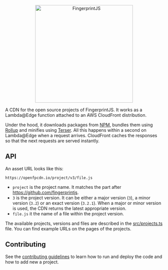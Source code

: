<p align="center">
  <a href="https://fingerprintjs.com">
    <img src="https://raw.githubusercontent.com/fingerprintjs/fingerprintjs/846724bc368a562f5fb5fb2e6221e624329e55b6/resources/logo.svg" alt="FingerprintJS" width="312px" />
  </a>
</p>

A CDN for the open source projects of FingerprintJS.
It works as a Lambda@Edge function attached to an AWS CloudFront distribution.

Under the hood, it downloads packages from [NPM](https://npmjs.com), bundles them using [Rollup](https://rollupjs.org) and minifies using [Terser](https://terser.org).
All this happens within a second on Lambda@Edge when a request arrives.
CloudFront caches the responses so that the next requests are served instantly.

## API

An asset URL looks like this:

```
https://openfpcdn.io/project/v3/file.js
```

- `project` is the project name. It matches the part after https://github.com/fingerprintjs.
- `3` is the project version. It can be either a major version (`3`), a minor version (`3.2`) or an exact version (`3.2.1`).
    When a major or minor version is used, the CDN returns the latest appropriate version.
- `file.js` it the name of a file within the project version.

The available projects, versions and files are described in the [src/projects.ts](src/projects.ts) file.
You can find example URLs on the pages of the projects.

## Contributing

See the [contributing guidelines](contributing.md) to learn how to run and deploy the code and how to add new a project.
